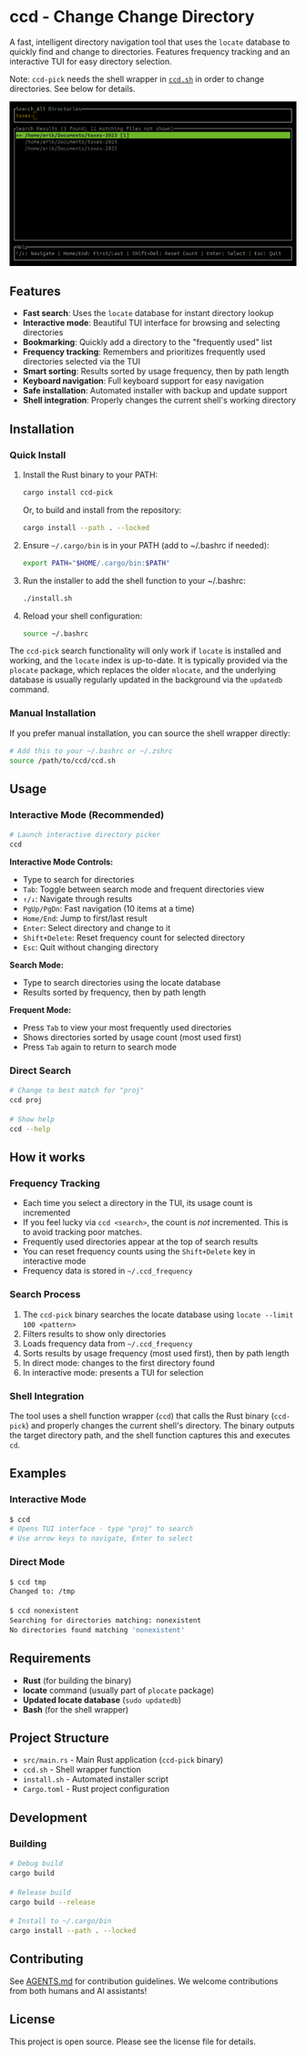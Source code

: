 # ccd - Change Change Directory

A fast, intelligent directory navigation tool that uses the `locate` database to quickly find and change to directories. Features frequency tracking and an interactive TUI for easy directory selection.

Note: `ccd-pick` needs the shell wrapper in [`ccd.sh`](ccd.sh) in order to change directories. See below for details.

![Screenshot showing the core functionality, selecting a directory via the TUI](screenshot.png)

## Features

- **Fast search**: Uses the `locate` database for instant directory lookup
- **Interactive mode**: Beautiful TUI interface for browsing and selecting directories
- **Bookmarking**: Quickly add a directory to the "frequently used" list
- **Frequency tracking**: Remembers and prioritizes frequently used directories selected via the TUI
- **Smart sorting**: Results sorted by usage frequency, then by path length
- **Keyboard navigation**: Full keyboard support for easy navigation
- **Safe installation**: Automated installer with backup and update support
- **Shell integration**: Properly changes the current shell's working directory

## Installation

### Quick Install

1. Install the Rust binary to your PATH:

   ```bash
   cargo install ccd-pick
   ```

   Or, to build and install from the repository:

   ```bash
   cargo install --path . --locked
   ```

2. Ensure `~/.cargo/bin` is in your PATH (add to ~/.bashrc if needed):
   ```bash
   export PATH="$HOME/.cargo/bin:$PATH"
   ```

3. Run the installer to add the shell function to your ~/.bashrc:
   ```bash
   ./install.sh
   ```

4. Reload your shell configuration:
   ```bash
   source ~/.bashrc
   ```

The `ccd-pick` search functionality will only work if `locate` is installed and working, and the
`locate` index is up-to-date. It is typically provided via the `plocate` package, which replaces
the older `mlocate`, and the underlying database is usually regularly updated in the background
via the `updatedb` command.

### Manual Installation

If you prefer manual installation, you can source the shell wrapper directly:
```bash
# Add this to your ~/.bashrc or ~/.zshrc
source /path/to/ccd/ccd.sh
```

## Usage

### Interactive Mode (Recommended)
```bash
# Launch interactive directory picker
ccd
```

**Interactive Mode Controls:**
- Type to search for directories
- `Tab`: Toggle between search mode and frequent directories view
- `↑/↓`: Navigate through results
- `PgUp/PgDn`: Fast navigation (10 items at a time)
- `Home/End`: Jump to first/last result
- `Enter`: Select directory and change to it
- `Shift+Delete`: Reset frequency count for selected directory
- `Esc`: Quit without changing directory

**Search Mode:**
- Type to search directories using the locate database
- Results sorted by frequency, then by path length

**Frequent Mode:**
- Press `Tab` to view your most frequently used directories
- Shows directories sorted by usage count (most used first)
- Press `Tab` again to return to search mode


### Direct Search
```bash
# Change to best match for "proj"
ccd proj

# Show help
ccd --help
```

## How it works

### Frequency Tracking
- Each time you select a directory in the TUI, its usage count is incremented
- If you feel lucky via `ccd <search>`, the count is _not_ incremented. This is to avoid tracking poor matches.
- Frequently used directories appear at the top of search results
- You can reset frequency counts using the `Shift+Delete` key in interactive mode
- Frequency data is stored in `~/.ccd_frequency`

### Search Process
1. The `ccd-pick` binary searches the locate database using `locate --limit 100 <pattern>`
2. Filters results to show only directories
3. Loads frequency data from `~/.ccd_frequency`
4. Sorts results by usage frequency (most used first), then by path length
5. In direct mode: changes to the first directory found
6. In interactive mode: presents a TUI for selection


### Shell Integration
The tool uses a shell function wrapper (`ccd`) that calls the Rust binary (`ccd-pick`) and properly changes the current shell's directory. The binary outputs the target directory path, and the shell function captures this and executes `cd`.

## Examples

### Interactive Mode
```bash
$ ccd
# Opens TUI interface - type "proj" to search
# Use arrow keys to navigate, Enter to select
```

### Direct Mode
```bash
$ ccd tmp
Changed to: /tmp

$ ccd nonexistent
Searching for directories matching: nonexistent
No directories found matching 'nonexistent'
```

## Requirements

- **Rust** (for building the binary)
- **locate** command (usually part of `plocate` package)
- **Updated locate database** (`sudo updatedb`)
- **Bash** (for the shell wrapper)

## Project Structure

- `src/main.rs` - Main Rust application (`ccd-pick` binary)
- `ccd.sh` - Shell wrapper function
- `install.sh` - Automated installer script
- `Cargo.toml` - Rust project configuration

## Development

### Building
```bash
# Debug build
cargo build

# Release build
cargo build --release

# Install to ~/.cargo/bin
cargo install --path . --locked
```

## Contributing

See [AGENTS.md](AGENTS.md) for contribution guidelines. We welcome contributions from both humans and AI assistants!

## License

This project is open source. Please see the license file for details.
